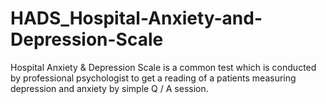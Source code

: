 # HADS_Hospital-Anxiety-and-Depression-Scale
Hospital Anxiety &amp; Depression Scale is a common test which is conducted by professional psychologist to get a reading of a patients measuring depression and anxiety by simple Q / A session.

